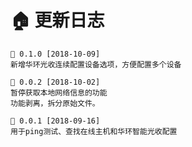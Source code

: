 🏠 更新日志
====================

    🐧 0.1.0 [2018-10-09]
    新增华环光收连续配置设备选项，方便配置多个设备

    🐧 0.0.2 [2018-10-02]
    暂停获取本地网络信息的功能
    功能剥离，拆分原始文件。

    🐧 0.0.1 [2018-09-16]
    用于ping测试、查找在线主机和华环智能光收配置
